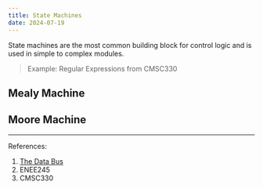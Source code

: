 ```yaml
---
title: State Machines
date: 2024-07-19
---
```

State machines are the most common building block for control logic and is used in simple to complex modules.  
> Example: Regular Expressions from CMSC330

## Mealy Machine

## Moore Machine

---
References:
1. [The Data Bus](https://thedatabus.in/interview_list)
2. ENEE245
3. CMSC330
